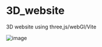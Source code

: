 # 3D_website
 3D website using three,js/webGl/Vite
 
 ![image](https://user-images.githubusercontent.com/63835313/154971340-10ea7c27-2a46-4ea7-bd7c-0756a271c2de.png)

